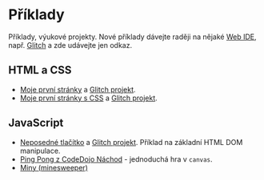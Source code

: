 # Příklady
Příklady, výukové projekty. Nové příklady dávejte raději na nějaké [Web IDE](/resources#web-ide), např. [Glitch](https://glitch.com) a zde udávejte jen odkaz.

## HTML a CSS
* [Moje první stránky](https://webkrouzek-prvni-web.glitch.me/) a  [Glitch projekt](https://glitch.com/~webkrouzek-prvni-web).
* [Moje první stránky s CSS](https://webkrouzek-prvni-web-css.glitch.me/) a [Glitch projekt](https://glitch.com/~webkrouzek-prvni-web-css).

## JavaScript
* [Neposedné tlačítko](https://webkrouzek-neposedne-tlacitko.glitch.me/) a [Glitch projekt](https://glitch.com/~webkrouzek-neposedne-tlacitko). Příklad na základní HTML DOM manipulace.
* [Ping Pong z CodeDojo Náchod](http://coderdojonachod.wz.cz/p19/ping-pong.html) - jednoduchá hra v `canvas`.
* [Miny (minesweeper)](https://www.101computing.net/minesweeper-in-javascript/)